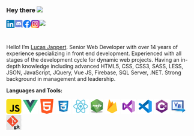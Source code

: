 ### Hey there <img src="https://media.giphy.com/media/hvRJCLFzcasrR4ia7z/giphy.gif" width="25px">


<a href="https://www.linkedin.com/in/lucasjappert/">
  <img align="left" alt="Lucas Jappert's LinkedIN" width="22px" src="https://github.com/LucasJappert/lucasjappert/blob/main/images/linkedin.svg" />
</a>
<a href="https://discord.gg/Marty#1533">
  <img align="left" alt="Lucas Jappert's Discord" width="22px" src="https://github.com/LucasJappert/lucasjappert/blob/main/images/discord.svg" />
</a>
<a href="https://www.facebook.com/GringoRamona/">
  <img align="left" alt="Lucas Jappert's Facebook" width="22px" src="https://github.com/LucasJappert/lucasjappert/blob/main/images/Facebook.png" />
</a>
<a href="https://www.instagram.com/lucasjappert/">
  <img align="left" alt="Lucas Jappert's Instagram" width="22px" src="https://github.com/LucasJappert/lucasjappert/blob/main/images/Instagram.png" />
</a>

![](https://visitor-badge.glitch.me/badge?page_id=lucasjappert.lucasjappert)

<br />

Hello! I’m [Lucas Jappert](https://lucasjappert.github.io/MyProfile/). Senior Web Developer with over 14 years of experience specializing in front end development. Experienced with all stages of the development cycle for dynamic web projects. Having an in-depth knowledge including advanced HTML5, CSS, CSS3, SASS, LESS, JSON, JavaScript, JQuery, Vue JS, Firebase, SQL Server, .NET. Strong background in management and leadership.

**Languages and Tools:**  

<code><img height="40" alt="javascript" src="https://github.com/LucasJappert/lucasjappert/blob/main/images/javascript.png"></code> 
<code><img height="40" alt="vue" src="https://github.com/LucasJappert/lucasjappert/blob/main/images/vue.png"></code>
<code><img height="40" alt="html" src="https://github.com/LucasJappert/lucasjappert/blob/main/images/html.png"></code>
<code><img height="40" alt="css3" src="https://github.com/LucasJappert/lucasjappert/blob/main/images/css.png"></code>
<code><img height="40" alt="react" src="https://github.com/LucasJappert/lucasjappert/blob/main/images/react.png"></code>
<code><img height="40" alt="node" src="https://github.com/LucasJappert/lucasjappert/blob/main/images/node.png"></code>
<code><img height="40" alt="firebase" src="https://github.com/LucasJappert/lucasjappert/blob/main/images/firebase.png"></code>
<code><img height="40" alt="visualstudio" src="https://github.com/LucasJappert/lucasjappert/blob/main/images/visual-studio-2019.png"></code>
<code><img height="40" alt="visualcode" src="https://github.com/LucasJappert/lucasjappert/blob/main/images/visualcode.png"></code>
<code><img height="40" alt="c#" src="https://github.com/LucasJappert/lucasjappert/blob/main/images/csharp.png"></code>
<code><img height="40" alt="visual basic" src="https://github.com/LucasJappert/lucasjappert/blob/main/images/vb.png"></code>
<code><img height="40" alt="git" src="https://github.com/LucasJappert/lucasjappert/blob/main/images/git.png"></code>



<!--
**LucasJappert/lucasjappert** is a ✨ _special_ ✨ repository because its `README.md` (this file) appears on your GitHub profile.

Here are some ideas to get you started:

- 🔭 I’m currently working on ...
- 🌱 I’m currently learning ...
- 👯 I’m looking to collaborate on ...
- 🤔 I’m looking for help with ...
- 💬 Ask me about ...
- 📫 How to reach me: ...
- 😄 Pronouns: ...
- ⚡ Fun fact: ...
-->
